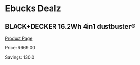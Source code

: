 
# Ebucks Dealz
## BLACK+DECKER 16.2Wh 4in1 dustbuster®
[Product Page](https://www.ebucks.com/web/shop/productSelected.do?prodId=646535767&catId=872270976)

Price: R669.00

Savings: 130.0


	